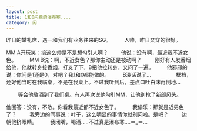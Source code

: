 ```yaml
---
layout: post
title: 1和0问题的瀑布寒.... 
category: 闲
---
```

昨日的婚礼席，遇一和我们有业务往来的SG。
　　
人帅，昨日又穿的很好。

MM A开玩笑：搞这么帅是不是想勾引人啊？
　　
他说：没有啊，最近我不近女色。
　　
MM B说：啊，不近女色？那你主动还是被动啊？
　　
刚好有人发香烟给他，他就转身接香烟，打叉了下。B把他拉转身，又问了一遍。
　　
他邪邪的说：你问是1还是0，对吧？我1和0都能做的。
　　
B没话说了...
　　
　　
框档，还好他当时在我临桌，不是在我桌上。不过我听到后，差点口吐白沫再倒地...


　　
等会他敬酒到了我们桌。有人再次说他勾引MM，让他别抢了新郎风头。

他回答：没有，不敢。你看我最近都不近女色了。
　　
我偷乐：那就是近男色了？
　　
我旁边的同事说：叶子，这么明显的事情你就别问啦。是吧？
　　
边朝他挤眼睛。
　　
我闭嘴，喝酒.....不过真是瀑布寒....＝_＝...